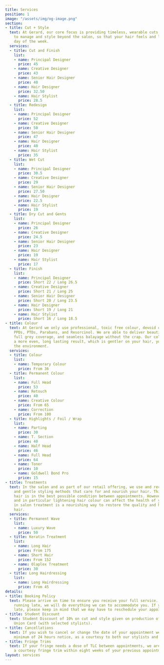 ```yaml
---
title: Services
position: 1
image: "/assets/img/og-image.png"
section:
- title: Cut + Style
  text: At Gerard, our core focus is providing timeless, wearable cuts that are easy
    to manage and style beyond the salon, so that your hair feels and looks good every
    day of the week.
  services:
  - title: Cut and Finish
    list:
    - name: Principal Designer
      price: 45
    - name: Creative Designer
      price: 43
    - name: Senior Hair Designer
      price: 40
    - name: Hair Designer
      price: 32.50
    - name: Hair Stylist
      price: 28.5
  - title: Redesign
    list:
    - name: Principal Designer
      price: 52
    - name: Creative Designer
      price: 50
    - name: Senior Hair Designer
      price: 47
    - name: Hair Designer
      price: 40
    - name: Hair Stylist
      price: 35
  - title: Wet Cut
    list:
    - name: Principal Designer
      price: 30.5
    - name: Creative Designer
      price: 29
    - name: Senior Hair Designer
      price: 27.50
    - name: Hair Designer
      price: 22.5
    - name: Hair Stylist
      price: 19
  - title: Dry Cut and Gents
    list:
    - name: Principal Designer
      price: 26
    - name: Creative Designer
      price: 24.5
    - name: Senior Hair Designer
      price: 23
    - name: Hair Designer
      price: 19
    - name: Hair Stylist
      price: 17
  - title: Finish
    list:
    - name: Principal Designer
      price: Short 22 / Long 26.5
    - name: Creative Designer
      price: Short 21 / Long 25
    - name: Senior Hair Designer
      price: Short 20 / Long 23.5
    - name: Hair Designer
      price: Short 19 / Long 21
    - name: Hair Stylist
      price: Short 16 / Long 18.5
- title: Colour
  text: At Gerard we only use professional, toxic free colour, devoid of Ammonia,
    PPDs, PTDs, Parabans, and Resorcinol. We are able to deliver beautiful blondes,
    full grey coverage, and seamless balayage without the crap. Our colour gives you
    a more even, long lasting result, which is gentler on your hair, your scalp, and
    the environment.
  services:
  - title: Colour
    list:
    - name: Temporary Colour
      price: From 36
  - title: Permanent Colour
    list:
    - name: Full Head
      price: 53
    - name: Retouch
      price: 40
    - name: Creative Colour
      price: From 65
    - name: Correction
      price: From 100
  - title: Highlights / Foil / Wrap
    list:
    - name: Parting
      price: 30
    - name: T. Section
      price: 40
    - name: Half Head
      price: 46
    - name: Full Head
      price: 64
    - name: Toner
      price: 10
    - name: Goldwell Bond Pro
      price: 15
- title: Treatments
  text: In the salon and as part of our retail offering, we use and recommend products
    and gentle styling methods that care for and nourish your hair. This ensures your
    hair is in the best possible condition between appointments. However, hair colour,
    and in particular lightening hair colour can affect the health of your hair. An
    in salon treatment is a nourishing way to restore the quality and health of your
    hair.
  services:
  - title: Permanent Wave
    list:
    - name: Luxury Wave
      price: 50
  - title: Keratin Treatment
    list:
    - name: Long Hair
      price: From 175
    - name: Short Hair
      price: From 152
    - name: Olaplex Treatment
      price: 30
  - title: Long Hairdressing
    list:
    - name: Long Hairdressing
      price: From 45
details:
- title: Booking Policy
  text: Please arrive on time to ensure you receive your full service. If you are
    running late, we will do everything we can to accommodate you. If you are excessively
    late, please keep in mind that we may have to reschedule your appointment.
- title: Student Discount
  text: Student Discount of 10% on cut and style given on production of a valid Student
    Union Card (with selected stylists).
- title: Cancellations
  text: If you wish to cancel or change the date of your appointment we require a
    minimum of 24 hours notice, as a courtesy to both our stylists and other clients.
- title: Fringe Trims
  text: If your fringe needs a dose of TLC between appointments, we are happy to offer
    a courtesy fringe trim within eight weeks of your previous appointment.
layout: services
---
```


